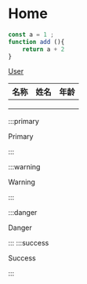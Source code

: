 # Home 



```js
const a = 1 ; 
function add (){
    return a + 2 
}
```


[User](/user)



| 名称 | 姓名 | 年龄 |
| ---- | ---- | ---- |
|      |      |      |
|      |      |      |
|      |      |      |



:::primary

Primary

:::


:::warning

Warning

:::

:::danger

Danger

:::
:::success

Success

:::



